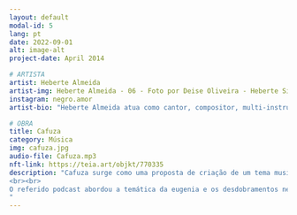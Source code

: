 ```yaml
---
layout: default
modal-id: 5
lang: pt
date: 2022-09-01
alt: image-alt
project-date: April 2014

# ARTISTA
artist: Heberte Almeida
artist-img: Heberte Almeida - 06 - Foto por Deise Oliveira - Heberte Silva Almeida.jpg
instagram: negro.amor
artist-bio: "Heberte Almeida atua como cantor, compositor, multi-instrumentista e educador musical. Em 2020, lançou o álbum Negro Amor, seu primeiro trabalho em carreira solo. Neste mesmo período desenvolveu a pesquisa Poéticas do Morro por meio do Edital LAB Cultural do BDMG Cultural. O mesmo é um dos autores da trilha sonora original do filme No Coração do Mundo. Integra as bandas Pelos e Diplomattas, além de colaborar com diversos artistas da cena belorizontina."

# OBRA
title: Cafuza
category: Música
img: cafuza.jpg
audio-file: Cafuza.mp3
nft-link: https://teia.art/objkt/770335
description: "Cafuza surge como uma proposta de criação de um tema musical para a abertura do podcast Pelo Avesso. A composição instrumental desenvolve uma rítmica com elementos musicais que remetem a sonoridades indígenas e afro-brasileiras em uma trama com guitarras e texturas eletrônicas. A música carrega um sentimento de afirmação de uma brasilidade que se ergue pela força, beleza, resistência e encantos dos povos originários e das comunidades negras. Um Brasil que disputa o presente, relê o passado e visualiza o seu futuro nos braços, mentes e almas das pessoas negras e indígenas.
<br><br>
O referido podcast abordou a temática da eugenia e os desdobramentos nefastos dessa teoria racista nas estruturas, no imaginário e nas ações do estado e da sociedade brasileira. Embora, a música esteja presente no podcast Pelo Avesso ela nunca foi lançada.
" 
---
```

